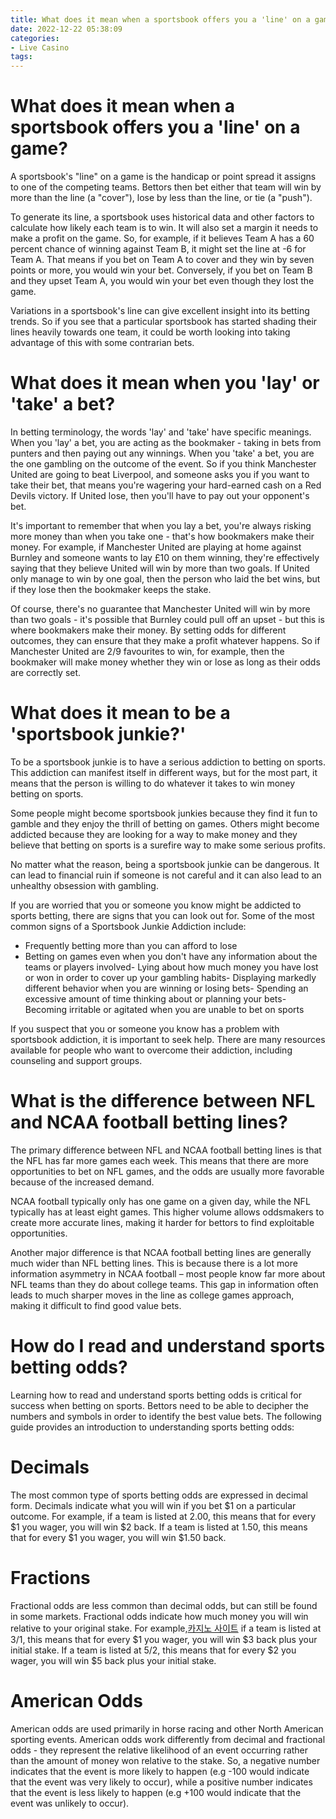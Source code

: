 ```yaml
---
title: What does it mean when a sportsbook offers you a 'line' on a game
date: 2022-12-22 05:38:09
categories:
- Live Casino
tags:
---
```



#  What does it mean when a sportsbook offers you a 'line' on a game?

A sportsbook's "line" on a game is the handicap or point spread it assigns to one of the competing teams. Bettors then bet either that team will win by more than the line (a "cover"), lose by less than the line, or tie (a "push").

To generate its line, a sportsbook uses historical data and other factors to calculate how likely each team is to win. It will also set a margin it needs to make a profit on the game. So, for example, if it believes Team A has a 60 percent chance of winning against Team B, it might set the line at -6 for Team A. That means if you bet on Team A to cover and they win by seven points or more, you would win your bet. Conversely, if you bet on Team B and they upset Team A, you would win your bet even though they lost the game. 

Variations in a sportsbook's line can give excellent insight into its betting trends. So if you see that a particular sportsbook has started shading their lines heavily towards one team, it could be worth looking into taking advantage of this with some contrarian bets.

#  What does it mean when you 'lay' or 'take' a bet?

In betting terminology, the words 'lay' and 'take' have specific meanings. When you 'lay' a bet, you are acting as the bookmaker - taking in bets from punters and then paying out any winnings. When you 'take' a bet, you are the one gambling on the outcome of the event. So if you think Manchester United are going to beat Liverpool, and someone asks you if you want to take their bet, that means you're wagering your hard-earned cash on a Red Devils victory. If United lose, then you'll have to pay out your opponent's bet.

It's important to remember that when you lay a bet, you're always risking more money than when you take one - that's how bookmakers make their money. For example, if Manchester United are playing at home against Burnley and someone wants to lay £10 on them winning, they're effectively saying that they believe United will win by more than two goals. If United only manage to win by one goal, then the person who laid the bet wins, but if they lose then the bookmaker keeps the stake.

Of course, there's no guarantee that Manchester United will win by more than two goals - it's possible that Burnley could pull off an upset - but this is where bookmakers make their money. By setting odds for different outcomes, they can ensure that they make a profit whatever happens. So if Manchester United are 2/9 favourites to win, for example, then the bookmaker will make money whether they win or lose as long as their odds are correctly set.

#  What does it mean to be a 'sportsbook junkie?'

To be a sportsbook junkie is to have a serious addiction to betting on sports. This addiction can manifest itself in different ways, but for the most part, it means that the person is willing to do whatever it takes to win money betting on sports.

Some people might become sportsbook junkies because they find it fun to gamble and they enjoy the thrill of betting on games. Others might become addicted because they are looking for a way to make money and they believe that betting on sports is a surefire way to make some serious profits.

No matter what the reason, being a sportsbook junkie can be dangerous. It can lead to financial ruin if someone is not careful and it can also lead to an unhealthy obsession with gambling.

If you are worried that you or someone you know might be addicted to sports betting, there are signs that you can look out for. Some of the most common signs of a Sportsbook Junkie Addiction include:

- Frequently betting more than you can afford to lose
- Betting on games even when you don't have any information about the teams or players involved- Lying about how much money you have lost or won in order to cover up your gambling habits- Displaying markedly different behavior when you are winning or losing bets- Spending an excessive amount of time thinking about or planning your bets- Becoming irritable or agitated when you are unable to bet on sports

If you suspect that you or someone you know has a problem with sportsbook addiction, it is important to seek help. There are many resources available for people who want to overcome their addiction, including counseling and support groups.

#  What is the difference between NFL and NCAA football betting lines?

The primary difference between NFL and NCAA football betting lines is that the NFL has far more games each week. This means that there are more opportunities to bet on NFL games, and the odds are usually more favorable because of the increased demand.

NCAA football typically only has one game on a given day, while the NFL typically has at least eight games. This higher volume allows oddsmakers to create more accurate lines, making it harder for bettors to find exploitable opportunities.

Another major difference is that NCAA football betting lines are generally much wider than NFL betting lines. This is because there is a lot more information asymmetry in NCAA football – most people know far more about NFL teams than they do about college teams. This gap in information often leads to much sharper moves in the line as college games approach, making it difficult to find good value bets.

#  How do I read and understand sports betting odds?

Learning how to read and understand sports betting odds is critical for success when betting on sports. Bettors need to be able to decipher the numbers and symbols in order to identify the best value bets. The following guide provides an introduction to understanding sports betting odds:

# Decimals

The most common type of sports betting odds are expressed in decimal form. Decimals indicate what you will win if you bet $1 on a particular outcome. For example, if a team is listed at 2.00, this means that for every $1 you wager, you will win $2 back. If a team is listed at 1.50, this means that for every $1 you wager, you will win $1.50 back.

# Fractions

Fractional odds are less common than decimal odds, but can still be found in some markets. Fractional odds indicate how much money you will win relative to your original stake. For example,[카지노 사이트](https://choegocasino.com/) if a team is listed at 3/1, this means that for every $1 you wager, you will win $3 back plus your initial stake. If a team is listed at 5/2, this means that for every $2 you wager, you will win $5 back plus your initial stake.

# American Odds

American odds are used primarily in horse racing and other North American sporting events. American odds work differently from decimal and fractional odds - they represent the relative likelihood of an event occurring rather than the amount of money won relative to the stake. So, a negative number indicates that the event is more likely to happen (e.g -100 would indicate that the event was very likely to occur), while a positive number indicates that the event is less likely to happen (e.g +100 would indicate that the event was unlikely to occur).